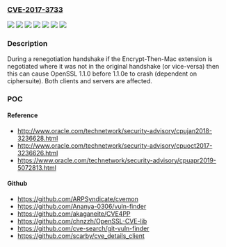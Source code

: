 ### [CVE-2017-3733](https://cve.mitre.org/cgi-bin/cvename.cgi?name=CVE-2017-3733)
![](https://img.shields.io/static/v1?label=Product&message=OpenSSL&color=blue)
![](https://img.shields.io/static/v1?label=Version&message=openssl-1.1.0%20&color=brightgreen)
![](https://img.shields.io/static/v1?label=Version&message=openssl-1.1.0a%20&color=brightgreen)
![](https://img.shields.io/static/v1?label=Version&message=openssl-1.1.0b%20&color=brightgreen)
![](https://img.shields.io/static/v1?label=Version&message=openssl-1.1.0c%20&color=brightgreen)
![](https://img.shields.io/static/v1?label=Version&message=openssl-1.1.0d%20&color=brightgreen)
![](https://img.shields.io/static/v1?label=Vulnerability&message=protocol%20error&color=brightgreen)

### Description

During a renegotiation handshake if the Encrypt-Then-Mac extension is negotiated where it was not in the original handshake (or vice-versa) then this can cause OpenSSL 1.1.0 before 1.1.0e to crash (dependent on ciphersuite). Both clients and servers are affected.

### POC

#### Reference
- http://www.oracle.com/technetwork/security-advisory/cpujan2018-3236628.html
- http://www.oracle.com/technetwork/security-advisory/cpuoct2017-3236626.html
- https://www.oracle.com/technetwork/security-advisory/cpuapr2019-5072813.html

#### Github
- https://github.com/ARPSyndicate/cvemon
- https://github.com/Ananya-0306/vuln-finder
- https://github.com/akaganeite/CVE4PP
- https://github.com/chnzzh/OpenSSL-CVE-lib
- https://github.com/cve-search/git-vuln-finder
- https://github.com/scarby/cve_details_client

